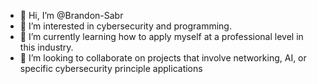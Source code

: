 - 👋 Hi, I’m @Brandon-Sabr
- 👀 I’m interested in cybersecurity and programming.
- 🌱 I’m currently learning how to apply myself at a professional level in this industry.
- 💞️ I’m looking to collaborate on projects that involve networking, AI, or specific cybersecurity principle applications
